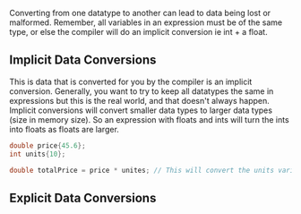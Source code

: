 Converting from one datatype to another can lead to data being lost or malformed. Remember, all variables in an expression must be of the same type, or else the compiler will do an implicit conversion ie int + a float.

## Implicit Data Conversions
This is data that is converted for you by the compiler is an implicit conversion. Generally, you want to try to keep all datatypes the same in expressions but this is the real world, and that doesn't always happen. Implicit conversions will convert smaller data types to larger data types (size in memory size). So an expression with floats and ints will turn the ints into floats as floats are larger.
```C++
double price{45.6};
int units{10};

double totalPrice = price * unites; // This will convert the units variable to an int
```

## Explicit Data Conversions
